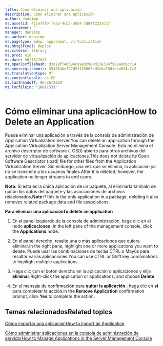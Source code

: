 ```yaml
---
title: Cómo eliminar una aplicación
description: Cómo eliminar una aplicación
author: dansimp
ms.assetid: 421e7df0-fea3-4cb2-a884-3d04f2223da7
ms.reviewer: ''
manager: dansimp
ms.author: dansimp
ms.pagetype: mdop, appcompat, virtualization
ms.mktglfcycl: deploy
ms.sitesec: library
ms.prod: w10
ms.date: 06/16/2016
ms.openlocfilehash: d3d29f740b84ca9edc904d17e384f96149c8cc14
ms.sourcegitcommit: 354664bc527d93f80687cd2eba70d1eea024c7c3
ms.translationtype: MT
ms.contentlocale: es-ES
ms.lasthandoff: 06/26/2020
ms.locfileid: "10817531"
---
```

# <span data-ttu-id="e1e27-103">Cómo eliminar una aplicación</span><span class="sxs-lookup"><span data-stu-id="e1e27-103">How to Delete an Application</span></span>


<span data-ttu-id="e1e27-104">Puede eliminar una aplicación a través de la consola de administración de Application Virtualization Server.</span><span class="sxs-lookup"><span data-stu-id="e1e27-104">You can delete an application through the Application Virtualization Server Management Console.</span></span> <span data-ttu-id="e1e27-105">Esto no elimina el archivo descriptor de software (. OSD) abierto para otros archivos del servidor de virtualización de aplicaciones.</span><span class="sxs-lookup"><span data-stu-id="e1e27-105">This does not delete its Open Software Descriptor (.osd) file for other files from the Application Virtualization Server.</span></span> <span data-ttu-id="e1e27-106">Sin embargo, una vez que se elimina, la aplicación ya no se transmite a los usuarios finales.</span><span class="sxs-lookup"><span data-stu-id="e1e27-106">After it is deleted, however, the application no longer streams to end users.</span></span>

<span data-ttu-id="e1e27-107">**Nota:**  Si esta es la única aplicación de un paquete, al eliminarla también se quitan los datos del paquete y las asociaciones de archivos relacionados.</span><span class="sxs-lookup"><span data-stu-id="e1e27-107">**Note** If this is the only application in a package, deleting it also removes related package data and file associations.</span></span>

 

**<span data-ttu-id="e1e27-108">Para eliminar una aplicación</span><span class="sxs-lookup"><span data-stu-id="e1e27-108">To delete an application</span></span>**

1.  <span data-ttu-id="e1e27-109">En el panel izquierdo de la consola de administración, haga clic en el nodo **aplicaciones** .</span><span class="sxs-lookup"><span data-stu-id="e1e27-109">In the left pane of the management console, click the **Applications** node.</span></span>

2.  <span data-ttu-id="e1e27-110">En el panel derecho, resalte una o más aplicaciones que quiera eliminar.</span><span class="sxs-lookup"><span data-stu-id="e1e27-110">In the right pane, highlight one or more applications you want to delete.</span></span> <span data-ttu-id="e1e27-111">Puede usar las combinaciones de teclas CTRL o Mayús para resaltar varias aplicaciones.</span><span class="sxs-lookup"><span data-stu-id="e1e27-111">You can use CTRL or Shift key combinations to highlight multiple applications.</span></span>

3.  <span data-ttu-id="e1e27-112">Haga clic con el botón derecho en la aplicación o aplicaciones y elija **eliminar**.</span><span class="sxs-lookup"><span data-stu-id="e1e27-112">Right-click the application or applications, and choose **Delete**.</span></span>

4.  <span data-ttu-id="e1e27-113">En el mensaje de confirmación para **quitar la aplicación** , haga clic en **sí** para completar la acción.</span><span class="sxs-lookup"><span data-stu-id="e1e27-113">In the **Remove Application** confirmation prompt, click **Yes** to complete the action.</span></span>

## <span data-ttu-id="e1e27-114">Temas relacionados</span><span class="sxs-lookup"><span data-stu-id="e1e27-114">Related topics</span></span>


[<span data-ttu-id="e1e27-115">Cómo importar una aplicación</span><span class="sxs-lookup"><span data-stu-id="e1e27-115">How to Import an Application</span></span>](how-to-import-an-applicationserver.md)

[<span data-ttu-id="e1e27-116">Cómo administrar aplicaciones en la consola de administración de servidor</span><span class="sxs-lookup"><span data-stu-id="e1e27-116">How to Manage Applications in the Server Management Console</span></span>](how-to-manage-applications-in-the-server-management-console.md)

 

 





